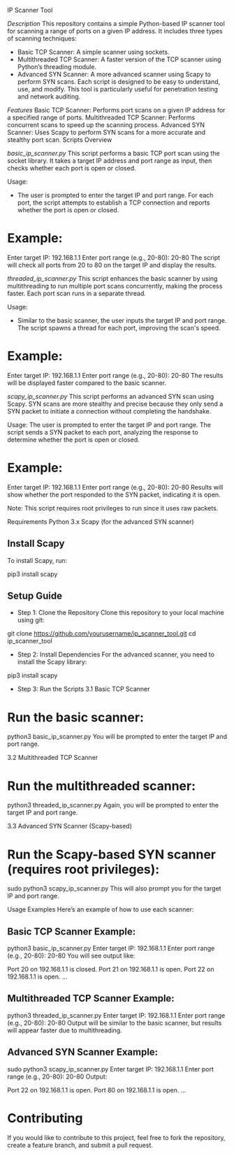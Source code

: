 IP Scanner Tool

*Description*
This repository contains a simple Python-based IP scanner tool for scanning a range of ports on a given IP address. It includes three types of scanning techniques:

- Basic TCP Scanner: A simple scanner using sockets.
- Multithreaded TCP Scanner: A faster version of the TCP scanner using Python’s threading module.
- Advanced SYN Scanner: A more advanced scanner using Scapy to perform SYN scans.
Each script is designed to be easy to understand, use, and modify. This tool is particularly useful for penetration testing and network auditing.

*Features*
Basic TCP Scanner: Performs port scans on a given IP address for a specified range of ports.
Multithreaded TCP Scanner: Performs concurrent scans to speed up the scanning process.
Advanced SYN Scanner: Uses Scapy to perform SYN scans for a more accurate and stealthy port scan.
Scripts Overview

*basic_ip_scanner.py*
This script performs a basic TCP port scan using the socket library. It takes a target IP address and port range as input, then checks whether each port is open or closed.

Usage:
- The user is prompted to enter the target IP and port range.
For each port, the script attempts to establish a TCP connection and reports whether the port is open or closed.
# Example:
Enter target IP: 192.168.1.1
Enter port range (e.g., 20-80): 20-80
The script will check all ports from 20 to 80 on the target IP and display the results.

*threaded_ip_scanner.py*
This script enhances the basic scanner by using multithreading to run multiple port scans concurrently, making the process faster. Each port scan runs in a separate thread.

Usage:
- Similar to the basic scanner, the user inputs the target IP and port range.
The script spawns a thread for each port, improving the scan's speed.
# Example:
Enter target IP: 192.168.1.1
Enter port range (e.g., 20-80): 20-80
The results will be displayed faster compared to the basic scanner.

*scapy_ip_scanner.py*
This script performs an advanced SYN scan using Scapy. SYN scans are more stealthy and precise because they only send a SYN packet to initiate a connection without completing the handshake.

Usage:
The user is prompted to enter the target IP and port range.
The script sends a SYN packet to each port, analyzing the response to determine whether the port is open or closed.
# Example:
Enter target IP: 192.168.1.1
Enter port range (e.g., 20-80): 20-80
Results will show whether the port responded to the SYN packet, indicating it is open.

Note: This script requires root privileges to run since it uses raw packets.

Requirements
Python 3.x
Scapy (for the advanced SYN scanner)

## Install Scapy
To install Scapy, run:

pip3 install scapy

## Setup Guide
- Step 1: Clone the Repository
Clone this repository to your local machine using git:


git clone https://github.com/yourusername/ip_scanner_tool.git
cd ip_scanner_tool

- Step 2: Install Dependencies
For the advanced scanner, you need to install the Scapy library:

pip3 install scapy

- Step 3: Run the Scripts
3.1 Basic TCP Scanner

# Run the basic scanner:

python3 basic_ip_scanner.py
You will be prompted to enter the target IP and port range.

3.2 Multithreaded TCP Scanner
# Run the multithreaded scanner:

python3 threaded_ip_scanner.py
Again, you will be prompted to enter the target IP and port range.

3.3 Advanced SYN Scanner (Scapy-based)
# Run the Scapy-based SYN scanner (requires root privileges):

sudo python3 scapy_ip_scanner.py
This will also prompt you for the target IP and port range.

Usage Examples
Here’s an example of how to use each scanner:

## Basic TCP Scanner Example:
python3 basic_ip_scanner.py
Enter target IP: 192.168.1.1
Enter port range (e.g., 20-80): 20-80
You will see output like:

Port 20 on 192.168.1.1 is closed.
Port 21 on 192.168.1.1 is open.
Port 22 on 192.168.1.1 is open.
...

## Multithreaded TCP Scanner Example:
python3 threaded_ip_scanner.py
Enter target IP: 192.168.1.1
Enter port range (e.g., 20-80): 20-80
Output will be similar to the basic scanner, but results will appear faster due to multithreading.

## Advanced SYN Scanner Example:
sudo python3 scapy_ip_scanner.py
Enter target IP: 192.168.1.1
Enter port range (e.g., 20-80): 20-80
Output:

Port 22 on 192.168.1.1 is open.
Port 80 on 192.168.1.1 is open.
...

# Contributing
If you would like to contribute to this project, feel free to fork the repository, create a feature branch, and submit a pull request.
